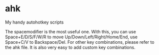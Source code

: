 # ahk
My handy autohotkey scripts

The spacemodifier is the most useful one. 
With this, you can use Space+E/D/S/F/W/R to move Up/Down/Left/Right/Home/End, 
use Space+C/V to Backspace/Del. For other key combinations, please refer to the ahk file. 
It is also very easy to add custom key combinations. 
